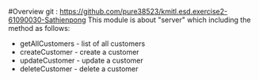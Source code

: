 #Overview
git : https://github.com/pure38523/kmitl.esd.exercise2-61090030-Sathienpong
This module is about "server" which including the method as follows:
* getAllCustomers - list of all customers
* createCustomer - create a customer
* updateCustomer - update a customer
* deleteCustomer - delete a customer